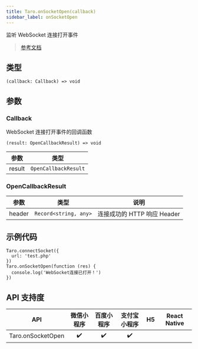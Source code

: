 ```yaml
---
title: Taro.onSocketOpen(callback)
sidebar_label: onSocketOpen
---
```


监听 WebSocket 连接打开事件

> [参考文档](https://developers.weixin.qq.com/miniprogram/dev/api/network/websocket/wx.onSocketOpen.html)

## 类型

```tsx
(callback: Callback) => void
```

## 参数

### Callback

WebSocket 连接打开事件的回调函数

```tsx
(result: OpenCallbackResult) => void
```

<table>
  <thead>
    <tr>
      <th>参数</th>
      <th>类型</th>
    </tr>
  </thead>
  <tbody>
    <tr>
      <td>result</td>
      <td><code>OpenCallbackResult</code></td>
    </tr>
  </tbody>
</table>

### OpenCallbackResult

<table>
  <thead>
    <tr>
      <th>参数</th>
      <th>类型</th>
      <th>说明</th>
    </tr>
  </thead>
  <tbody>
    <tr>
      <td>header</td>
      <td><code>Record&lt;string, any&gt;</code></td>
      <td>连接成功的 HTTP 响应 Header</td>
    </tr>
  </tbody>
</table>

## 示例代码

```tsx
Taro.connectSocket({
  url: 'test.php'
})
Taro.onSocketOpen(function (res) {
  console.log('WebSocket连接已打开！')
})
```

## API 支持度

| API | 微信小程序 | 百度小程序 | 支付宝小程序 | H5 | React Native |
| :---: | :---: | :---: | :---: | :---: | :---: |
| Taro.onSocketOpen | ✔️ | ✔️ | ✔️ |  |  |
